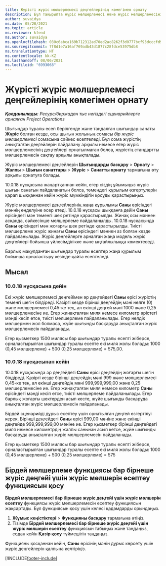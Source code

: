 ```yaml
---
title: Жүрісті жүріс мөлшерлемесі деңгейлерінің көмегімен орнату
description: Бұл тақырыпта жүріс мөлшерлемесі және жүріс мөлшерлемесінің деңгейлері туралы ақпарат берілген.
author: suvaidya
ms.date: 05/20/2021
ms.topic: article
ms.reviewer: kfend
ms.author: suvaidya
ms.openlocfilehash: 030c6abca169b712312ad70ed2ac8262f3d0777bcf93dcccfd956f2f9e0ea77c
ms.sourcegitcommit: 7f8d1e7a16af769adb43d1877c28fdce53975db8
ms.translationtype: HT
ms.contentlocale: kk-KZ
ms.lasthandoff: 08/06/2021
ms.locfileid: "6993068"
---
```

# <a name="set-up-mileage-using-mileage-rate-tiers"></a>Жүрісті жүріс мөлшерлемесі деңгейлерінің көмегімен орнату

_**Қолданылады:** Ресурс/биржадан тыс негіздегі сценарийлерге арналған Project Operations_

Шығындар туралы есеп берілгенде және таңдалған шығындар санаты **Жүріс** болған кезде, осы шығын жолының сомасы *бір жүріс мөлшерлемесі* сомасына сәйкес есептеледі. Бұл сома жүрістің анықталған деңгейлерін пайдалану арқылы немесе егер жүріс мөлшерлемесінің деңгейлері орнатылмаған болса, жүрістің стандартты мөлшерлемесін сақтау арқылы анықталады. 

Жүріс мөлшерлемесі деңгейлерін **Шығындарды басқару** > **Орнату** > **Жалпы** > **Шығын санаттары** > **Жүріс** > **Санатты орнату** тармағына өту арқылы орнатуға болады.

10.0.18 нұсқасына жаңартқаннан кейін, егер сіздің ұйымыңыз жүріс шығын санатын пайдаланатын болса, төмендегі құрылым өзгертулерін қарап шыққаннан кейін жүріс мүмкіндігін қосуды қарастырыңыз. 

Жүріс мөлшерлемесі деңгейлерінің жаңа құрылымы **Саны** өрісіндегі мәннің өңделуіне әсер етеді. 10.0.18 нұсқасы шыққанға дейін **Саны** өрісіндегі мән төменгі шек ретінде қарастырылды. Жинақ осы мәннен асқанда, сәйкесінше мөлшерлеме пайдаланылды.  10.0.18 нұсқасында **Саны** өрісіндегі мән жоғарғы шек ретінде қарастырылды. Тиісті мөлшерлеме жүріс жинағы **Саны** өрісіндегі мәннен аз болған кезде пайдаланылады.  Жүріс деңгейлерге арналған жаңа модель жүріс деңгейлері бойынша үйлесімділікке және ыңғайлылыққа көмектеседі.   

Барлық мақұлданған шығындар туралы есептер жаңа құрылым бойынша орналастыру кезінде қайта есептеледі.

## <a name="example"></a>Мысал
 
### <a name="before-version-10018"></a>10.0.18 нұсқасына дейін
Екі жүріс мөлшерлемесі деңгейімен әр деңгейдегі **Саны** өрісі жүрістің төменгі шегін білдіреді. Қазіргі кезде бірінші деңгейдің мәні нөлге (0) және мөлшерлемесі 0,45-ке тең, ал екінші деңгей мәні 1000 және 0,25 мөлшерлемесіне ие. Егер жинақталған миля немесе километр өрістегі мәнді кесіп өтсе, тиісті мөлшерлеме пайдаланылады. Егер нөлдік мөлшермен жол болмаса, жүйе шығынды басқаруда анықталған жүріс мөлшерлемесін пайдаланады. 
 
Егер қызметкер 1500 милясы бар шығындар туралы есепті жіберсе, орналастырылған шығындар туралы есепте екі миля жолы болады: 1000 (0,45 мөлшерлеме) + 500 (0,25 мөлшерлеме) = 575,00.

### <a name="after-version-10018"></a>10.0.18 нұсқасынан кейін
10.0.18 нұсқасында әр деңгейдегі **Саны** өрісі деңгейдің жоғарғы шегін білдіреді. Қазіргі кезде бірінші деңгейдің мәні 999 және мөлшерлемесі 0,45-ке тең, ал екінші деңгейдің мәні 999,999,999,00 және 0,25 мөлшерлемесіне ие. Егер жинақталған миля немесе километр **Саны** өрісіндегі мәнді кесіп өтсе, тиісті мөлшерлеме пайдаланылады. Егер барлық жоғарғы шектерден асып кесте, жүйе шығынды басқаруда анықталған жүріс мөлшерлемесін пайдаланады. 
 
Бірдей сценарийді дұрыс есептеу үшін орнатылған деңгей өзгертілуі керек. Бірінші деңгейдегі **Саны** өрісі 999,00 мәніне және екінші деңгейде 999,999,999,00 мәніне ие. Егер қызметкер бірінші деңгейдегі миля немесе километрдің жалпы санынан асып кетсе, жүйе шығынды басқаруда анықталған жүріс мөлшерлемесін пайдаланады. 
  
Егер қызметкер 1500 милясы бар шығындар туралы есепті жіберсе, орналастырылған шығындар туралы есепте екі миля жолы болады: 1000 (0,45 мөлшерлеме) + 500 (0,25 мөлшерлеме) = 575

## <a name="enable-the-mileage-amount-calculation-for-multiple-mileage-tiers-with-same-rate-feature"></a>Бірдей мөлшерлеме функциясы бар бірнеше жүріс деңгейі үшін жүріс мөлшерін есептеу функциясын қосу

**Бірдей мөлшерлемесі бар бірнеше жүріс деңгейі үшін жүріс мөлшерін есептеу** функциясы жүріс мөлшерлемесін есептеу функциясын жақсартады. Бұл функциясын қосу үшін келесі қадамдарды орындаңыз.

1. **Жұмыс кеңістіктері** > **Функцияны басқару** тармағына өтіңіз. 
2. Тізімде **Бірдей мөлшерлемесі бар бірнеше жүріс деңгейі үшін жүріс мөлшерін есептеу** функциясын табыңыз және таңдаңыз, содан кейін **Қазір қосу** түймешігін таңдаңыз.

Функцияны қосқаннан кейін, **Саны** өрісінің мәнін дұрыс көрсету үшін жүріс деңгейлерін қалпына келтіріңіз. 


[!INCLUDE[footer-include](../includes/footer-banner.md)]
